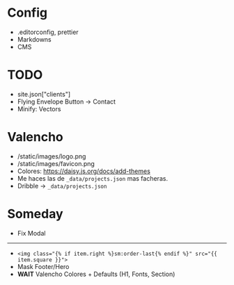 # Config
- .editorconfig, prettier
- Markdowns
- CMS

# TODO
- site.json["clients"]
- Flying Envelope Button -> Contact
- Minify: Vectors

# Valencho
- /static/images/logo.png
- /static/images/favicon.png
- Colores: https://daisy.js.org/docs/add-themes
- Me haces las de `_data/projects.json` mas facheras.
- Dribble -> `_data/projects.json`

# Someday
- Fix Modal
---
- `<img class="{% if item.right %}sm:order-last{% endif %}" src="{{ item.square }}">`
- Mask Footer/Hero
- **WAIT** Valencho Colores + Defaults (H1, Fonts, Section)

